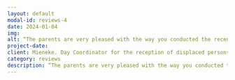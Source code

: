 ```yaml
---
layout: default
modal-id: reviews-4
date: 2024-01-04
img: 
alt: “The parents are very pleased with the way you conducted the recent parent-teacher evening; it was very valuable for them. We would be delighted if you could come again.“
project-date: 
client: Mieneke. Day Coordinator for the reception of displaced persons from Ukraine, The Hague
category: reviews
description: “The parents are very pleased with the way you conducted the recent parent-teacher evening; it was very valuable for them. We would be delighted if you could come again.“
---
```

